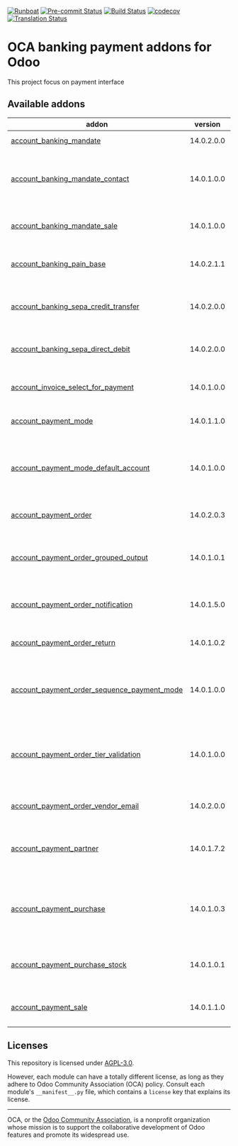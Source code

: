 
[![Runboat](https://img.shields.io/badge/runboat-Try%20me-875A7B.png)](https://runboat.odoo-community.org/builds?repo=OCA/bank-payment&target_branch=14.0)
[![Pre-commit Status](https://github.com/OCA/bank-payment/actions/workflows/pre-commit.yml/badge.svg?branch=14.0)](https://github.com/OCA/bank-payment/actions/workflows/pre-commit.yml?query=branch%3A14.0)
[![Build Status](https://github.com/OCA/bank-payment/actions/workflows/test.yml/badge.svg?branch=14.0)](https://github.com/OCA/bank-payment/actions/workflows/test.yml?query=branch%3A14.0)
[![codecov](https://codecov.io/gh/OCA/bank-payment/branch/14.0/graph/badge.svg)](https://codecov.io/gh/OCA/bank-payment)
[![Translation Status](https://translation.odoo-community.org/widgets/bank-payment-14-0/-/svg-badge.svg)](https://translation.odoo-community.org/engage/bank-payment-14-0/?utm_source=widget)

<!-- /!\ do not modify above this line -->

# OCA banking payment addons for Odoo

This project focus on payment interface

<!-- /!\ do not modify below this line -->

<!-- prettier-ignore-start -->

[//]: # (addons)

Available addons
----------------
addon | version | maintainers | summary
--- | --- | --- | ---
[account_banking_mandate](account_banking_mandate/) | 14.0.2.0.0 |  | Banking mandates
[account_banking_mandate_contact](account_banking_mandate_contact/) | 14.0.1.0.0 |  | Assign specific banking mandates in contact level
[account_banking_mandate_sale](account_banking_mandate_sale/) | 14.0.1.0.0 |  | Adds mandates on sale orders
[account_banking_pain_base](account_banking_pain_base/) | 14.0.2.1.1 |  | Base module for PAIN file generation
[account_banking_sepa_credit_transfer](account_banking_sepa_credit_transfer/) | 14.0.2.0.0 |  | Create SEPA XML files for Credit Transfers
[account_banking_sepa_direct_debit](account_banking_sepa_direct_debit/) | 14.0.2.0.0 |  | Create SEPA files for Direct Debit
[account_invoice_select_for_payment](account_invoice_select_for_payment/) | 14.0.1.0.0 |  | Account Invoice Select for Payment
[account_payment_mode](account_payment_mode/) | 14.0.1.1.0 |  | Account Payment Mode
[account_payment_mode_default_account](account_payment_mode_default_account/) | 14.0.1.0.0 |  | Set Receivable or Payable account according to payment mode
[account_payment_order](account_payment_order/) | 14.0.2.0.3 |  | Account Payment Order
[account_payment_order_grouped_output](account_payment_order_grouped_output/) | 14.0.1.0.1 |  | Account Payment Order - Generate grouped moves
[account_payment_order_notification](account_payment_order_notification/) | 14.0.1.5.0 | [![victoralmau](https://github.com/victoralmau.png?size=30px)](https://github.com/victoralmau) | Account Payment Order Notification
[account_payment_order_return](account_payment_order_return/) | 14.0.1.0.2 |  | Account Payment Order Return
[account_payment_order_sequence_payment_mode](account_payment_order_sequence_payment_mode/) | 14.0.1.0.0 |  | Account Payment Order Sequence Payment Mode
[account_payment_order_tier_validation](account_payment_order_tier_validation/) | 14.0.1.0.0 | [![marcelsavegnago](https://github.com/marcelsavegnago.png?size=30px)](https://github.com/marcelsavegnago) | Extends the functionality of Payment Orders to support a tier validation process.
[account_payment_order_vendor_email](account_payment_order_vendor_email/) | 14.0.2.0.0 |  | Account Payment Order Email
[account_payment_partner](account_payment_partner/) | 14.0.1.7.2 |  | Adds payment mode on partners and invoices
[account_payment_purchase](account_payment_purchase/) | 14.0.1.0.3 |  | Adds Bank Account and Payment Mode on Purchase Orders
[account_payment_purchase_stock](account_payment_purchase_stock/) | 14.0.1.0.1 |  | Integrate Account Payment Purchase with Stock
[account_payment_sale](account_payment_sale/) | 14.0.1.1.0 |  | Adds payment mode on sale orders

[//]: # (end addons)

<!-- prettier-ignore-end -->

## Licenses

This repository is licensed under [AGPL-3.0](LICENSE).

However, each module can have a totally different license, as long as they adhere to Odoo Community Association (OCA)
policy. Consult each module's `__manifest__.py` file, which contains a `license` key
that explains its license.

----
OCA, or the [Odoo Community Association](http://odoo-community.org/), is a nonprofit
organization whose mission is to support the collaborative development of Odoo features
and promote its widespread use.
